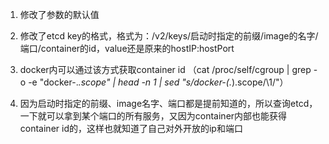 
1) 修改了参数的默认值

2) 修改了etcd key的格式，格式为：/v2/keys/启动时指定的前缀/image的名字/端口/container的id，value还是原来的hostIP:hostPort

3) docker内可以通过该方式获取container id （cat /proc/self/cgroup | grep -o  -e "docker-.*.scope" | head -n 1 | sed "s/docker-\(.*\).scope/\\1/"）

4) 因为启动时指定的前缀、image名字、端口都是提前知道的，所以查询etcd，一下就可以拿到某个端口的所有服务，又因为container内部也能获得container id的，这样也就知道了自己对外开放的ip和端口
